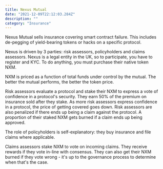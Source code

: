 ```yaml
---
title: Nexus Mutual
date: "2021-12-09T22:12:03.284Z"
description: ""
category: "Insurance"
---
```


Nexus Mutual sells insurance covering smart contract failure. This includes de-pegging of yield-bearing tokens or hacks on a specific protocol.

Nexus is driven by 3 parties: risk assessors, policyholders and claims assessors. Nexus is a legal entity in the UK, so to participate, you have to register and KYC. To do anything, you must purchase their native token NXM.

NXM is priced as a function of total funds under control by the mutual. The better the mutual performs, the better the token price.

Risk assessors evaluate a protocol and stake their NXM to express a vote of confidence in a protocol's security. They earn 50% of the premium on insurance sold after they stake. As more risk assessors express confidence in a protocol, the price of getting covered goes down. Risk assessors are also penalized if there ends up being a claim against the protocol. A proportion of their staked NXM gets burned if a claim ends up being approved.

The role of policyholders is self-explanatory: they buy insurance and file claims where applicable. 

Claims assessors stake NXM to vote on incoming claims. They receive rewards if they vote in-line with consensus. They can also get their NXM burned if they vote wrong - it's up to the governance process to determine when that's the case.